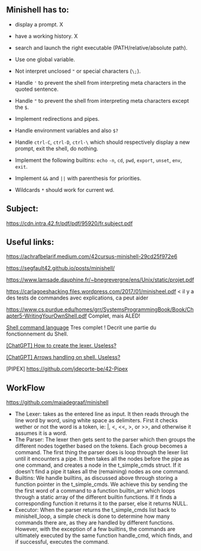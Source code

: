 <h2>Minishell has to:</h2>

- display a prompt. X

- have a working history. X

- search and launch the right executable (PATH/relative/absolute path).

- Use one global variable.

- Not interpret unclosed `"` or special characters (`\;`).

- Handle `'` to prevent the shell from interpreting meta characters in the quoted sentence.

- Handle `"` to prevent the shell from interpreting meta characters except the `$`.

- Implement redirections and pipes.

- Handle environment variables and also `$?`

- Handle `ctrl-C`, `ctrl-D`, `ctrl-\` which should respectively display a new prompt, exit the shell, do nothing.

- Implement the following builtins: `echo` `-n`, `cd`, `pwd`, `export`, `unset`, `env`, `exit`.

- Implement `&&` and `||` with parenthesis for priorities.

- Wildcards `*` should work for current wd.


<h2>Subject:</h2>

https://cdn.intra.42.fr/pdf/pdf/95920/fr.subject.pdf

<h2>Useful links:</h2>

https://achrafbelarif.medium.com/42cursus-minishell-29cd25f972e6

https://segfault42.github.io/posts/minishell/

https://www.lamsade.dauphine.fr/~bnegrevergne/ens/Unix/static/projet.pdf

https://carlagoeshacking.files.wordpress.com/2017/01/minisheel.pdf < il y a des tests de commandes avec explications, ca peut aider

https://www.cs.purdue.edu/homes/grr/SystemsProgrammingBook/Book/Chapter5-WritingYourOwnShell.pdf
Complet, mais ALED!

[Shell command language](https://pubs.opengroup.org/onlinepubs/9699919799.2018edition/utilities/V3_chap02.html) Tres complet ! Decrit une partie du fonctionnement du Shell.

[\[ChatGPT\] How to create the lexer. Useless?](https://chat.openai.com/share/321ad963-0231-4505-872b-b3a8d3420c61)

[\[ChatGPT\] Arrows handling on shell. Useless?](https://chat.openai.com/share/329b8e5a-0361-470d-bd06-d05f8358660c)

[PIPEX] https://github.com/jdecorte-be/42-Pipex

<h2>WorkFlow</h2>

https://github.com/maiadegraaf/minishell

- The Lexer: takes as the entered line as input. It then reads through the line word by word, using white space as delimiters. First it checks wether or not the word is a token, ie: |, <, <<, >, or >>, and otherwise it assumes it is a word.
- The Parser: The lexer then gets sent to the parser which then groups the different nodes together based on the tokens. Each group becomes a command. The first thing the parser does is loop through the lexer list until it encounters a pipe. It then takes all the nodes before the pipe as one command, and creates a node in the t_simple_cmds struct. If it doesn't find a pipe it takes all the (remaining) nodes as one command.
- Builtins: We handle builtins, as discussed above through storing a function pointer in the t_simple_cmds. We achieve this by sending the the first word of a command to a function builtin_arr which loops through a static array of the different builtin functions. If it finds a corresponding function it returns it to the parser, else it returns NULL.
- Executor: When the parser returns the t_simple_cmds list back to minishell_loop, a simple check is done to determine how many commands there are, as they are handled by different functions. However, with the exception of a few builtins, the commands are ultimately executed by the same function handle_cmd, which finds, and if successful, executes the command.